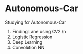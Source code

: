 # Autonomous-Car
Studying for Autonomous-Car

1. Finding Lane using CV2 \n
2. Logistic Regression
3. Deep Learning
4. Convolution NN
